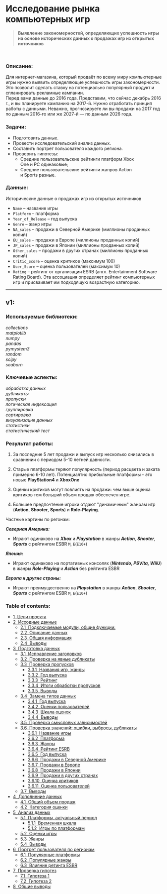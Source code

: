 # Исследование рынка компьютерных игр
> **Выявление закономерностей, определяющих успешность игры на основе исторических данных о продажах игр из открытых источников**

<br/>

### Описание:

Для интернет-магазина, который продаёт по всему миру компьютерные игры нужно выявить определяющие успешность игры закономерности. Это позволит сделать ставку на потенциально популярный продукт и спланировать рекламные кампании.<br/>
Перед вами данные до 2016 года. Представим, что сейчас декабрь 2016 г., и вы планируете кампанию на 2017-й. Нужно отработать принцип работы с данными. Неважно, прогнозируете ли вы продажи на 2017 год по данным 2016-го или же 2027-й — по данным 2026 года.

### Задачи:

- Подготовить данные.
- Провести исследовательский анализ данных.
- Составить портрет пользователя каждого региона.
- Проверить гипотезы:
    - Средние пользовательские рейтинги платформ Xbox One и PC одинаковые;
    - Средние пользовательские рейтинги жанров Action и Sports разные.


### Данные:

Исторические данные о продажах игр из открытых источников

- ` Name ` – название игры
- ` Platform ` – платформа
- ` Year_of_Release ` – год выпуска
- ` Genre ` – жанр игры
- ` NA_sales ` – продажи в Северной Америке (миллионы проданных копий)
- ` EU_sales ` – продажи в Европе (миллионы проданных копий)
- ` JP_sales ` – продажи в Японии (миллионы проданных копий)
- ` Other_sales ` – продажи в других странах (миллионы проданных копий)
- ` Critic_Score ` – оценка критиков (максимум 100)
- ` User_Score ` – оценка пользователей (максимум 10)
- ` Rating ` – рейтинг от организации ESRB (англ. Entertainment Software Rating Board). Эта ассоциация определяет рейтинг компьютерных игр и присваивает им подходящую возрастную категорию.

---

## v1:

### Используемые библиотеки:
*collections<br/>matplotlib<br/>numpy<br/>pandas<br/>pymystem3<br/>random<br/>scipy<br/>seaborn*

### Ключевые аспекты:

*обработка данных<br/>дубликаты<br/>пропуски<br/>логическая индексация<br/>группировка<br/>сортировка<br/>визуализация данных<br/>статистики<br/>статистический тест*

### Результат работы:

1. За последние 5 лет продажи и выпуск игр несколько снизились в сравнении с периодом 5-10 летней давности.

2. Старые платформы теряют популярность (период расцвета и заката примерно 6-10 лет). Потенциалтно прибыльные платформы - это новые **PlayStation4** и **XboxOne**

3. Оценки критиков могут повлиять на продажи: чем выше оценка критиков тем больший объем продаж обеспечен игре.

4. Большее предпочтение игроки отдают "динамичным" жанрам игр (**Action**, **Shooter**, **Sports**) и **Role-Playing**.

 Частные картины по регонам:

***Северная Америка:***

- Играют одинаково на ***Xbox*** и ***Playstation*** в жанры ***Action***, ***Shooter***, ***Sports*** с рейтингом ESBR `M`, `E`(`E10+`)

***Япония:***

- Играют одинаково на портативных консолях (***Nintendo, PSVita, WiiU***) в жанры ***Role-Playing*** и ***Action*** без рейтинга ESBR

***Европа и другие страны:***

- Играют преимущественно на ***Playstation*** в жанры ***Action***, ***Shooter***, ***Sports*** с рейтингом ESBR `M`, `E`(`E10+`)

### Table of contents:

<div class="toc"><ul class="toc-item"><li><span><a href="#Цели-проекта" data-toc-modified-id="Цели-проекта-1"><span class="toc-item-num">1&nbsp;&nbsp;</span>Цели проекта</a></span></li><li><span><a href="#Исходные-данные" data-toc-modified-id="Исходные-данные-2"><span class="toc-item-num">2&nbsp;&nbsp;</span>Исходные данные</a></span><ul class="toc-item"><li><span><a href="#Подключаемые-модули,-общие-функции:-" data-toc-modified-id="Подключаемые-модули,-общие-функции:--2.1"><span class="toc-item-num">2.1&nbsp;&nbsp;</span>Подключаемые модули, общие функции: <a id="functions" rel="nofollow"></a></a></span></li><li><span><a href="#Описание-данных" data-toc-modified-id="Описание-данных-2.2"><span class="toc-item-num">2.2&nbsp;&nbsp;</span>Описание данных</a></span></li><li><span><a href="#Общая-информация" data-toc-modified-id="Общая-информация-2.3"><span class="toc-item-num">2.3&nbsp;&nbsp;</span>Общая информация</a></span></li><li><span><a href="#Выводы" data-toc-modified-id="Выводы-2.4"><span class="toc-item-num">2.4&nbsp;&nbsp;</span>Выводы</a></span></li></ul></li><li><span><a href="#Подготовка-данных" data-toc-modified-id="Подготовка-данных-3"><span class="toc-item-num">3&nbsp;&nbsp;</span>Подготовка данных</a></span><ul class="toc-item"><li><span><a href="#Исправление-заголовков" data-toc-modified-id="Исправление-заголовков-3.1"><span class="toc-item-num">3.1&nbsp;&nbsp;</span>Исправление заголовков</a></span></li><li><span><a href="#Проверка-на-явные-дубликаты" data-toc-modified-id="Проверка-на-явные-дубликаты-3.2"><span class="toc-item-num">3.2&nbsp;&nbsp;</span>Проверка на явные дубликаты</a></span></li><li><span><a href="#Проверка-пропусков" data-toc-modified-id="Проверка-пропусков-3.3"><span class="toc-item-num">3.3&nbsp;&nbsp;</span>Проверка пропусков</a></span><ul class="toc-item"><li><span><a href="#Названия-игр,-жанры" data-toc-modified-id="Названия-игр,-жанры-3.3.1"><span class="toc-item-num">3.3.1&nbsp;&nbsp;</span>Названия игр, жанры</a></span></li><li><span><a href="#Год-выпуска" data-toc-modified-id="Год-выпуска-3.3.2"><span class="toc-item-num">3.3.2&nbsp;&nbsp;</span>Год выпуска</a></span></li><li><span><a href="#Рейтинг" data-toc-modified-id="Рейтинг-3.3.3"><span class="toc-item-num">3.3.3&nbsp;&nbsp;</span>Рейтинг</a></span></li><li><span><a href="#Итоги-обработки-пропусков" data-toc-modified-id="Итоги-обработки-пропусков-3.3.4"><span class="toc-item-num">3.3.4&nbsp;&nbsp;</span>Итоги обработки пропусков</a></span></li><li><span><a href="#Выводы" data-toc-modified-id="Выводы-3.3.5"><span class="toc-item-num">3.3.5&nbsp;&nbsp;</span>Выводы</a></span></li></ul></li><li><span><a href="#Замена-типов-данных" data-toc-modified-id="Замена-типов-данных-3.4"><span class="toc-item-num">3.4&nbsp;&nbsp;</span>Замена типов данных</a></span><ul class="toc-item"><li><span><a href="#Год-выпуска" data-toc-modified-id="Год-выпуска-3.4.1"><span class="toc-item-num">3.4.1&nbsp;&nbsp;</span>Год выпуска</a></span></li><li><span><a href="#Оценки-пользователей" data-toc-modified-id="Оценки-пользователей-3.4.2"><span class="toc-item-num">3.4.2&nbsp;&nbsp;</span>Оценки пользователей</a></span></li><li><span><a href="#Шкала-оценок" data-toc-modified-id="Шкала-оценок-3.4.3"><span class="toc-item-num">3.4.3&nbsp;&nbsp;</span>Шкала оценок</a></span></li><li><span><a href="#Выводы" data-toc-modified-id="Выводы-3.4.4"><span class="toc-item-num">3.4.4&nbsp;&nbsp;</span>Выводы</a></span></li></ul></li><li><span><a href="#Проверка-смысловых-зависимостей" data-toc-modified-id="Проверка-смысловых-зависимостей-3.5"><span class="toc-item-num">3.5&nbsp;&nbsp;</span>Проверка смысловых зависимостей</a></span></li><li><span><a href="#Проверка-значений:-ошибки,-выбросы,-дубликаты" data-toc-modified-id="Проверка-значений:-ошибки,-выбросы,-дубликаты-3.6"><span class="toc-item-num">3.6&nbsp;&nbsp;</span>Проверка значений: ошибки, выбросы, дубликаты</a></span><ul class="toc-item"><li><span><a href="#Название-игры" data-toc-modified-id="Название-игры-3.6.1"><span class="toc-item-num">3.6.1&nbsp;&nbsp;</span>Название игры</a></span></li><li><span><a href="#Платформа" data-toc-modified-id="Платформа-3.6.2"><span class="toc-item-num">3.6.2&nbsp;&nbsp;</span>Платформа</a></span></li><li><span><a href="#Жанры" data-toc-modified-id="Жанры-3.6.3"><span class="toc-item-num">3.6.3&nbsp;&nbsp;</span>Жанры</a></span></li><li><span><a href="#Рейтинг-ESRB" data-toc-modified-id="Рейтинг-ESRB-3.6.4"><span class="toc-item-num">3.6.4&nbsp;&nbsp;</span>Рейтинг ESRB</a></span></li><li><span><a href="#Год-выпуска" data-toc-modified-id="Год-выпуска-3.6.5"><span class="toc-item-num">3.6.5&nbsp;&nbsp;</span>Год выпуска</a></span></li><li><span><a href="#Продажи-в-Северной-Америке" data-toc-modified-id="Продажи-в-Северной-Америке-3.6.6"><span class="toc-item-num">3.6.6&nbsp;&nbsp;</span>Продажи в Северной Америке</a></span></li><li><span><a href="#Продажи-в-Европе" data-toc-modified-id="Продажи-в-Европе-3.6.7"><span class="toc-item-num">3.6.7&nbsp;&nbsp;</span>Продажи в Европе</a></span></li><li><span><a href="#Продажи-в-Японии" data-toc-modified-id="Продажи-в-Японии-3.6.8"><span class="toc-item-num">3.6.8&nbsp;&nbsp;</span>Продажи в Японии</a></span></li><li><span><a href="#Продажи-в-других-странах" data-toc-modified-id="Продажи-в-других-странах-3.6.9"><span class="toc-item-num">3.6.9&nbsp;&nbsp;</span>Продажи в других странах</a></span></li><li><span><a href="#Оценка-критиков" data-toc-modified-id="Оценка-критиков-3.6.10"><span class="toc-item-num">3.6.10&nbsp;&nbsp;</span>Оценка критиков</a></span></li><li><span><a href="#Оценка-пользователей" data-toc-modified-id="Оценка-пользователей-3.6.11"><span class="toc-item-num">3.6.11&nbsp;&nbsp;</span>Оценка пользователей</a></span></li></ul></li><li><span><a href="#Выводы" data-toc-modified-id="Выводы-3.7"><span class="toc-item-num">3.7&nbsp;&nbsp;</span>Выводы</a></span></li></ul></li><li><span><a href="#Дополнение-данных" data-toc-modified-id="Дополнение-данных-4"><span class="toc-item-num">4&nbsp;&nbsp;</span>Дополнение данных</a></span><ul class="toc-item"><li><span><a href="#Общий-объем-продаж" data-toc-modified-id="Общий-объем-продаж-4.1"><span class="toc-item-num">4.1&nbsp;&nbsp;</span>Общий объем продаж</a></span></li><li><span><a href="#Категория-оценки" data-toc-modified-id="Категория-оценки-4.2"><span class="toc-item-num">4.2&nbsp;&nbsp;</span>Категория оценки</a></span></li></ul></li><li><span><a href="#Анализ-данных" data-toc-modified-id="Анализ-данных-5"><span class="toc-item-num">5&nbsp;&nbsp;</span>Анализ данных</a></span><ul class="toc-item"><li><span><a href="#Платформы,-актуальный-период" data-toc-modified-id="Платформы,-актуальный-период-5.1"><span class="toc-item-num">5.1&nbsp;&nbsp;</span>Платформы, актуальный период</a></span><ul class="toc-item"><li><span><a href="#Временная-шкала" data-toc-modified-id="Временная-шкала-5.1.1"><span class="toc-item-num">5.1.1&nbsp;&nbsp;</span>Временная шкала</a></span></li><li><span><a href="#Игры-по-платформам" data-toc-modified-id="Игры-по-платформам-5.1.2"><span class="toc-item-num">5.1.2&nbsp;&nbsp;</span>Игры по платформам</a></span></li></ul></li><li><span><a href="#Оценки-игры" data-toc-modified-id="Оценки-игры-5.2"><span class="toc-item-num">5.2&nbsp;&nbsp;</span>Оценки игры</a></span></li><li><span><a href="#Жанры" data-toc-modified-id="Жанры-5.3"><span class="toc-item-num">5.3&nbsp;&nbsp;</span>Жанры</a></span></li><li><span><a href="#Выводы" data-toc-modified-id="Выводы-5.4"><span class="toc-item-num">5.4&nbsp;&nbsp;</span>Выводы</a></span></li></ul></li><li><span><a href="#Портрет-пользователя-по-регионам" data-toc-modified-id="Портрет-пользователя-по-регионам-6"><span class="toc-item-num">6&nbsp;&nbsp;</span>Портрет пользователя по регионам</a></span><ul class="toc-item"><li><span><a href="#Популярные-платформы" data-toc-modified-id="Популярные-платформы-6.1"><span class="toc-item-num">6.1&nbsp;&nbsp;</span>Популярные платформы</a></span></li><li><span><a href="#Популярные-жанры" data-toc-modified-id="Популярные-жанры-6.2"><span class="toc-item-num">6.2&nbsp;&nbsp;</span>Популярные жанры</a></span></li><li><span><a href="#Влияние-ретинга-ESBR" data-toc-modified-id="Влияние-ретинга-ESBR-6.3"><span class="toc-item-num">6.3&nbsp;&nbsp;</span>Влияние ретинга ESBR</a></span></li></ul></li><li><span><a href="#Проверка-гипотез" data-toc-modified-id="Проверка-гипотез-7"><span class="toc-item-num">7&nbsp;&nbsp;</span>Проверка гипотез</a></span><ul class="toc-item"><li><span><a href="#Гипотеза-1" data-toc-modified-id="Гипотеза-1-7.1"><span class="toc-item-num">7.1&nbsp;&nbsp;</span>Гипотеза 1</a></span></li><li><span><a href="#Гипотеза-2" data-toc-modified-id="Гипотеза-2-7.2"><span class="toc-item-num">7.2&nbsp;&nbsp;</span>Гипотеза 2</a></span></li></ul></li><li><span><a href="#Общие-выводы" data-toc-modified-id="Общие-выводы-8"><span class="toc-item-num">8&nbsp;&nbsp;</span>Общие выводы</a></span></li></ul></div>
